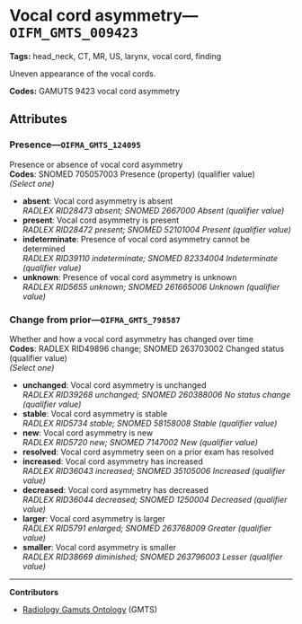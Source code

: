 # Vocal cord asymmetry—`OIFM_GMTS_009423`

**Tags:** head_neck, CT, MR, US, larynx, vocal cord, finding

Uneven appearance of the vocal cords.

**Codes:** GAMUTS 9423 vocal cord asymmetry

## Attributes

### Presence—`OIFMA_GMTS_124095`

Presence or absence of vocal cord asymmetry  
**Codes**: SNOMED 705057003 Presence (property) (qualifier value)  
*(Select one)*

- **absent**: Vocal cord asymmetry is absent  
_RADLEX RID28473 absent; SNOMED 2667000 Absent (qualifier value)_
- **present**: Vocal cord asymmetry is present  
_RADLEX RID28472 present; SNOMED 52101004 Present (qualifier value)_
- **indeterminate**: Presence of vocal cord asymmetry cannot be determined  
_RADLEX RID39110 indeterminate; SNOMED 82334004 Indeterminate (qualifier value)_
- **unknown**: Presence of vocal cord asymmetry is unknown  
_RADLEX RID5655 unknown; SNOMED 261665006 Unknown (qualifier value)_

### Change from prior—`OIFMA_GMTS_798587`

Whether and how a vocal cord asymmetry has changed over time  
**Codes**: RADLEX RID49896 change; SNOMED 263703002 Changed status (qualifier value)  
*(Select one)*

- **unchanged**: Vocal cord asymmetry is unchanged  
_RADLEX RID39268 unchanged; SNOMED 260388006 No status change (qualifier value)_
- **stable**: Vocal cord asymmetry is stable  
_RADLEX RID5734 stable; SNOMED 58158008 Stable (qualifier value)_
- **new**: Vocal cord asymmetry is new  
_RADLEX RID5720 new; SNOMED 7147002 New (qualifier value)_
- **resolved**: Vocal cord asymmetry seen on a prior exam has resolved  
- **increased**: Vocal cord asymmetry has increased  
_RADLEX RID36043 increased; SNOMED 35105006 Increased (qualifier value)_
- **decreased**: Vocal cord asymmetry has decreased  
_RADLEX RID36044 decreased; SNOMED 1250004 Decreased (qualifier value)_
- **larger**: Vocal cord asymmetry is larger  
_RADLEX RID5791 enlarged; SNOMED 263768009 Greater (qualifier value)_
- **smaller**: Vocal cord asymmetry is smaller  
_RADLEX RID38669 diminished; SNOMED 263796003 Lesser (qualifier value)_

---

**Contributors**

- [Radiology Gamuts Ontology](https://gamuts.net/) (GMTS)